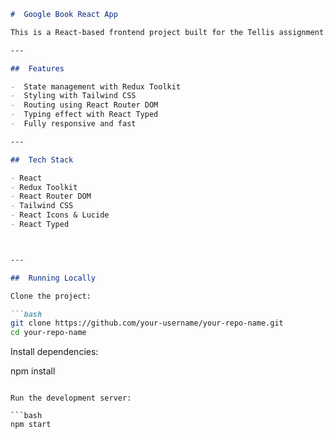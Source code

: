 

```markdown
#  Google Book React App

This is a React-based frontend project built for the Tellis assignment. It demonstrates the use of React, Redux Toolkit, Tailwind CSS, and React Router DOM. Also features typing animation using `react-typed`.

---

##  Features

-  State management with Redux Toolkit
-  Styling with Tailwind CSS
-  Routing using React Router DOM
-  Typing effect with React Typed
-  Fully responsive and fast

---

##  Tech Stack

- React
- Redux Toolkit
- React Router DOM
- Tailwind CSS
- React Icons & Lucide
- React Typed



---

##  Running Locally

Clone the project:

```bash
git clone https://github.com/your-username/your-repo-name.git
cd your-repo-name
````

Install dependencies:

npm install
```

Run the development server:

```bash
npm start
```



